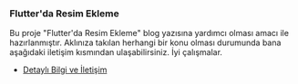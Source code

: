 ### Flutter'da Resim Ekleme

Bu proje "Flutter'da Resim Ekleme" blog yazısına yardımcı olması amacı ile hazırlanmıştır.
Aklınıza takılan herhangi bir konu olması durumunda bana aşağıdaki iletişim kısmından ulaşabilirsiniz.
İyi çalışmalar.

- [Detaylı Bilgi ve İletişim](https://linktr.ee/cameloott)
